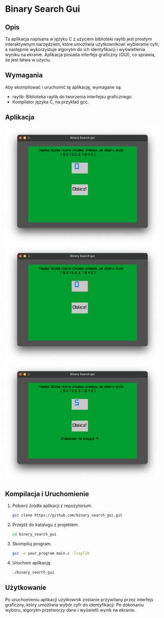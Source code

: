 # Binary Search Gui

## Opis

Ta aplikacja napisana w języku C z użyciem biblioteki raylib jest prostym interaktywnym narzędziem, które umożliwia użytkownikowi wybieranie cyfr, a następnie wykorzystuje algorytm do ich identyfikacji i wyświetlenia wyniku na ekranie. Aplikacja posiada interfejs graficzny (GUI), co sprawia, że jest łatwa w użyciu.

## Wymagania

Aby skompilować i uruchomić tę aplikację, wymagane są:

- raylib: Biblioteka raylib do tworzenia interfejsu graficznego.
- Kompilator języka C, na przykład gcc.


## Aplikacja
 ![Panel Logowania](https://github.com/fr3kz/binary_search_gui/blob/main/sc/Zrzut%20ekranu%202023-12-11%20o%2014.01.27.png)
  ![Panel Logowania](https://github.com/fr3kz/binary_search_gui/blob/main/sc/Zrzut%20ekranu%202023-12-11%20o%2014.01.35.png)
    ![Panel Logowania](https://github.com/fr3kz/binary_search_gui/blob/main/sc/Zrzut%20ekranu%202023-12-11%20o%2014.01.46.png)

## Kompilacja i Uruchomienie

1. Pobierz źródła aplikacji z repozytorium.

    ```bash
    git clone https://github.com/binary_search_gui.git
    ```

2. Przejdź do katalogu z projektem.

    ```bash
    cd binary_search_gui
    ```

3. Skompiluj program.

    ```bash
    gcc -o your_program main.c -lraylib
    ```

4. Uruchom aplikację.

    ```bash
    ./binary_search_gui
    ```

## Użytkowanie

Po uruchomieniu aplikacji użytkownik zostanie przywitany przez interfejs graficzny, który umożliwia wybór cyfr do identyfikacji. Po dokonaniu wyboru, algorytm przetworzy dane i wyświetli wynik na ekranie.



